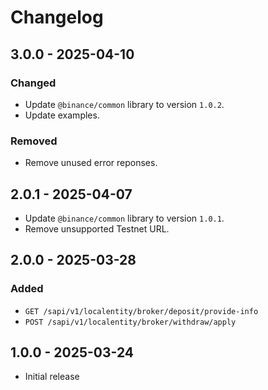 # Changelog

## 3.0.0 - 2025-04-10

### Changed

- Update `@binance/common` library to version `1.0.2`.
- Update examples.

### Removed

- Remove unused error reponses.

## 2.0.1 - 2025-04-07

- Update `@binance/common` library to version `1.0.1`.
- Remove unsupported Testnet URL.

## 2.0.0 - 2025-03-28

### Added

- `GET /sapi/v1/localentity/broker/deposit/provide-info`
- `POST /sapi/v1/localentity/broker/withdraw/apply`

## 1.0.0 - 2025-03-24

- Initial release
